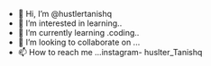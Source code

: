 - 👋 Hi, I’m @hustlertanishq
- 👀 I’m interested in learning..
- 🌱 I’m currently learning .coding..
- 💞️ I’m looking to collaborate on ...
- 📫 How to reach me ...instagram- huslter_Tanishq

<!---
hustlertanishq/hustlertanishq is a ✨ special ✨ repository because its `README.md` (this file) appears on your GitHub profile.
You can click the Preview link to take a look at your changes.
--->
